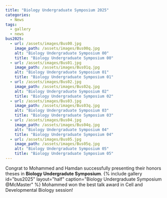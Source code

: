```yaml
---
title: "Biology Undergraduate Symposium 2025"
categories:
  - News
tags:
  - gallery
  - news
bus2025:
  - url: /assets/images/Bus00.jpg
    image_path: /assets/images/Bus00q.jpg
    alt: "Biology Undergraduate Symposium 00"
    title: "Biology Undergraduate Symposium 00"
  - url: /assets/images/Bus01.jpg
    image_path: /assets/images/Bus01q.jpg
    alt: "Biology Undergraduate Symposium 01"
    title: "Biology Undergraduate Symposium 01"
  - url: /assets/images/Bus02.jpg
    image_path: /assets/images/Bus02q.jpg
    alt: "Biology Undergraduate Symposium 02"
    title: "Biology Undergraduate Symposium 02"
  - url: /assets/images/Bus03.jpg
    image_path: /assets/images/Bus03q.jpg
    alt: "Biology Undergraduate Symposium 03"
    title: "Biology Undergraduate Symposium 03"
  - url: /assets/images/Bus04.jpg
    image_path: /assets/images/Bus04q.jpg
    alt: "Biology Undergraduate Symposium 04"
    title: "Biology Undergraduate Symposium 04"
  - url: /assets/images/Bus05.jpg
    image_path: /assets/images/Bus05q.jpg
    alt: "Biology Undergraduate Symposium 05"
    title: "Biology Undergraduate Symposium 05"
---
```


Congrat to Mohammed and Hamdan successfully presenting their honors theses in **Biology Undergradute Symposium**. 
{% include gallery id="bus2025" layout="half" caption="Biology Undergraduate Symposium @McMaster" %}
Mohammed won the best talk award in Cell and Developmental Biology session!
